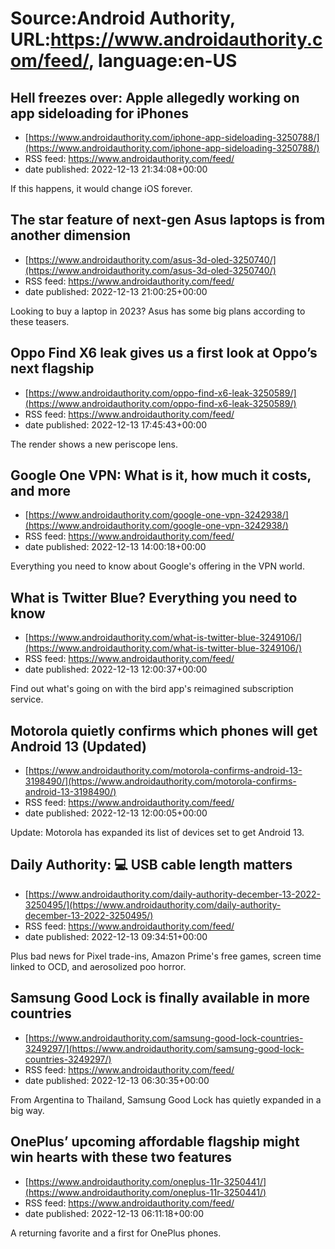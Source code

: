 # Source:Android Authority, URL:https://www.androidauthority.com/feed/, language:en-US

## Hell freezes over: Apple allegedly working on app sideloading for iPhones
 - [https://www.androidauthority.com/iphone-app-sideloading-3250788/](https://www.androidauthority.com/iphone-app-sideloading-3250788/)
 - RSS feed: https://www.androidauthority.com/feed/
 - date published: 2022-12-13 21:34:08+00:00

If this happens, it would change iOS forever.

## The star feature of next-gen Asus laptops is from another dimension
 - [https://www.androidauthority.com/asus-3d-oled-3250740/](https://www.androidauthority.com/asus-3d-oled-3250740/)
 - RSS feed: https://www.androidauthority.com/feed/
 - date published: 2022-12-13 21:00:25+00:00

Looking to buy a laptop in 2023? Asus has some big plans according to these teasers.

## Oppo Find X6 leak gives us a first look at Oppo’s next flagship
 - [https://www.androidauthority.com/oppo-find-x6-leak-3250589/](https://www.androidauthority.com/oppo-find-x6-leak-3250589/)
 - RSS feed: https://www.androidauthority.com/feed/
 - date published: 2022-12-13 17:45:43+00:00

The render shows a new periscope lens.

## Google One VPN: What is it, how much it costs, and more
 - [https://www.androidauthority.com/google-one-vpn-3242938/](https://www.androidauthority.com/google-one-vpn-3242938/)
 - RSS feed: https://www.androidauthority.com/feed/
 - date published: 2022-12-13 14:00:18+00:00

Everything you need to know about Google's offering in the VPN world.

## What is Twitter Blue? Everything you need to know
 - [https://www.androidauthority.com/what-is-twitter-blue-3249106/](https://www.androidauthority.com/what-is-twitter-blue-3249106/)
 - RSS feed: https://www.androidauthority.com/feed/
 - date published: 2022-12-13 12:00:37+00:00

Find out what's going on with the bird app's reimagined subscription service.

## Motorola quietly confirms which phones will get Android 13 (Updated)
 - [https://www.androidauthority.com/motorola-confirms-android-13-3198490/](https://www.androidauthority.com/motorola-confirms-android-13-3198490/)
 - RSS feed: https://www.androidauthority.com/feed/
 - date published: 2022-12-13 12:00:05+00:00

Update: Motorola has expanded its list of devices set to get Android 13.

## Daily Authority: 💻 USB cable length matters
 - [https://www.androidauthority.com/daily-authority-december-13-2022-3250495/](https://www.androidauthority.com/daily-authority-december-13-2022-3250495/)
 - RSS feed: https://www.androidauthority.com/feed/
 - date published: 2022-12-13 09:34:51+00:00

Plus bad news for Pixel trade-ins, Amazon Prime's free games, screen time linked to OCD, and aerosolized poo horror.

## Samsung Good Lock is finally available in more countries
 - [https://www.androidauthority.com/samsung-good-lock-countries-3249297/](https://www.androidauthority.com/samsung-good-lock-countries-3249297/)
 - RSS feed: https://www.androidauthority.com/feed/
 - date published: 2022-12-13 06:30:35+00:00

From Argentina to Thailand, Samsung Good Lock has quietly expanded in a big way.

## OnePlus’ upcoming affordable flagship might win hearts with these two features
 - [https://www.androidauthority.com/oneplus-11r-3250441/](https://www.androidauthority.com/oneplus-11r-3250441/)
 - RSS feed: https://www.androidauthority.com/feed/
 - date published: 2022-12-13 06:11:18+00:00

A returning favorite and a first for OnePlus phones.

